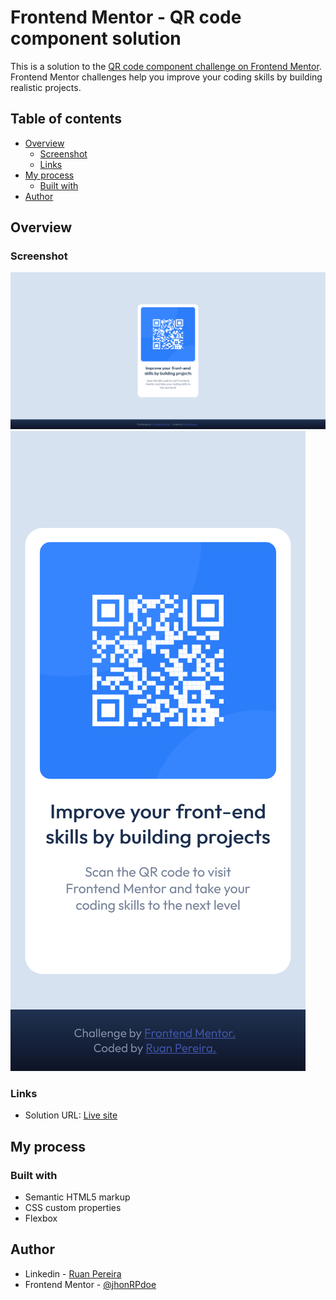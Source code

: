 # Frontend Mentor - QR code component solution

This is a solution to the [QR code component challenge on Frontend Mentor](https://www.frontendmentor.io/challenges/qr-code-component-iux_sIO_H). Frontend Mentor challenges help you improve your coding skills by building realistic projects. 

## Table of contents

- [Overview](#overview)
  - [Screenshot](#screenshot)
  - [Links](#links)
- [My process](#my-process)
  - [Built with](#built-with)
- [Author](#author)

## Overview

### Screenshot

![](./assets/images/readme-images/Screenshot%202022-05-23%20at%2021-42-09%20Frontend%20Mentor%20QR%20code%20component.png)
![](./assets/images/readme-images/Captura%20de%20tela%202022-05-23%20-%2021.43.23.png)

### Links

- Solution URL: [Live site]([https://your-solution-url.com](https://jhonrpdoe.github.io/qr-code-component/))

## My process

### Built with

- Semantic HTML5 markup
- CSS custom properties
- Flexbox

## Author

- Linkedin - [Ruan Pereira](https://www.linkedin.com/in/ruan-pereira-651523237/)
- Frontend Mentor - [@jhonRPdoe](https://www.frontendmentor.io/profile/jhonRPdoe)

